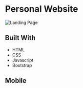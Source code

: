 # Personal Website

![Landing Page](https://res.cloudinary.com/purcella/image/upload/v1615936655/testFolder/Screen_Shot_2021-03-16_at_4.17.30_PM_lzn5iu.png)


## Built With

* HTML
* CSS
* Javascript
* Bootstrap



## Mobile
